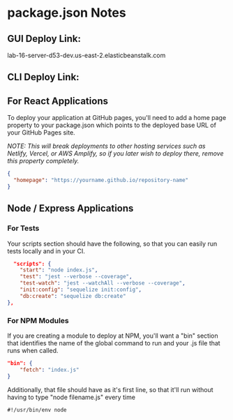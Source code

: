 # package.json Notes

## GUI Deploy Link:

lab-16-server-d53-dev.us-east-2.elasticbeanstalk.com

## CLI Deploy Link:



## For React Applications

To deploy your application at GitHub pages, you'll need to add a home page property to your package.json which points to the deployed base URL of your GitHub Pages site.

*NOTE: This will break deployments to other hosting services such as Netlify, Vercel, or AWS Amplify, so if you later wish to deploy there, remove this property completely.*

```json
{
  "homepage": "https://yourname.github.io/repository-name"
}
```

## Node / Express Applications

### For Tests

Your scripts section should have the following, so that you can easily run tests locally and in your CI.

```json
  "scripts": {
    "start": "node index.js",
    "test": "jest --verbose --coverage",
    "test-watch": "jest --watchAll --verbose --coverage",
    "init:config": "sequelize init:config",
    "db:create": "sequelize db:create"
},
```

### For NPM Modules

If you are creating a module to deploy at NPM, you'll want a "bin" section that identifies the name of the global command to run and your .js file that runs when called.

```json
"bin": {
    "fetch": "index.js"
}
```

Additionally, that file should have as it's first line, so that it'll run without having to type "node filename.js" every time

`#!/usr/bin/env node`
